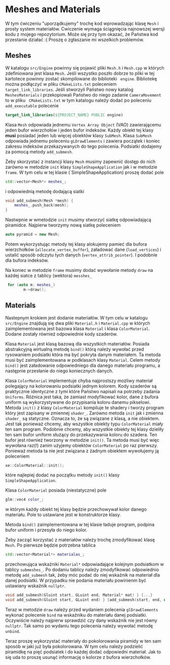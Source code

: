 # Meshes and Materials

W tym ćwiczeniu "uporządkujemy" trochę kod wprowadzając klasę `Mesh` i prosty system materiałów. Cwiczenie wymaga
ściągnięcia najnowszej wersji kodu z mojego repozytorium. Może się przy tym okazać, że Państwa kod przestanie działać :(
Proszę o zgłaszanie mi wszelkich problemów.

## Meshes

W katalogu `src/Engine` powinny się pojawić pliki `Mesh.h` i `Mesh.cpp` w których zdefiniowana jest klasa `Mesh`. Jeśli
wszystko poszło dobrze to pliki w tej kartotece powinny zostać skompilowane do biblioteki `
engine`. Bibliotekę można podłączyć w pliku `CMakeLists.txt` poleceniem `
target_link_libraries`. Jeśli stworzyli Państwo nowy katalog `
MeshesMaterials` i przekopiowali Państwo do niego zadanie `CameraMovement` to w pliku `
CMakeLists.txt` w tym katalogu należy dodać po poleceniu `add_executable` polecenie

```cmake
target_link_libraries(${PROJECT_NAME} PUBLIC engine)
```

Klasa `Mesh` odpowiada jednemu `Vertex Array Object` (VAO)  zawierającemu jeden bufor wierzchołów i jeden bufor
indeksów. Każdy obiekt tej klasy __musi__ posiadać jeden lub więcej obiektów klasy `SubMesh`. Klasa `SubMesh` odpowiada
jednemu poleceniu `gLDrawElements` i zawiera początek i koniec zakresu indeksów przekazywanych do tego polecenia.
Podsiatki dodajemy za pomocą metody  `add_submesh`.

Żeby skorzystać z instancji klasy `Mesh` musimy zapewnić dostęp do nich zarówno w metodzie `init` klasy `SimpleShapeApplication` jak i w metodzie `frame`.  W tym celu w tej klasie (`SimpleShapeApplication) proszę dodać pole 
```c++
std::vector<Mesh*> meshes_; 
```
i odpowiednią metodę dodającą siatki
```c++
void add_submesh(Mesh *mesh) {
    meshes_.push_back(mesh);
}
```

Nastwpnie w wmetodzie `init` musimy stworzyć siatkę odpowiadającą piramidce. Najpierw tworzymy nową siatkę poleceniem
```c++
auto pyramid = new Mesh; 
```
Potem wykorzystując metody tej klasy alokujemy pamieć dla bufora wierzchołków (`allocate_vertex_buffer`), załadować   dane (`load_vertices`) i ustalić sposób odczytu tych danych (`vertex_attrib_pointer`). I podobnie dla bufora indeksów. 

Na koniec w metodzie `frame` musimy dodać wywołanie metody `draw` na każdej siatce z tablicy (wektora) `messhes_`
```c++
 for (auto m: meshes_)
        m->draw();
```


## Materials

Nastepnym krokiem jest dodanie materiałów. W tym celu w katalogu `src/Engine` znajdują się dwa pliki `Material.h`
i `Material.cpp` w których zaimplementowana jest bazowa klasa `Material` i klasa `ColorMaterial`. Dodane zostały również
odpowiednie kody szaderów.

Klasa `Material` jest klasą bazową dla wszystkich materiałów. Posiada abstrakcyjną wirtualną metodę `bind()` którą
należy wywołać przed rysowaniem podsiatki która ma być pokryta danym materiałem. Ta metoda musi być zaimplementowana w
podklasach klasy `Material`. Celem metody `bind()` jest załadowanie odpowiedniego dla danego materiału programu, a
następnie przesłanie do niego koniecznych danych.

Klasa `ColorMaterial` implementuje chyba najprostszy możliwy materiał polegający na kolorowaniu podsiatki jednym
kolorem. Kody szaderów są praktycznie identyczne z tymi które Państwo napisali na potrzeby zadania `Uniforms`. Różnica
jest taka, że zamiast modyfikować kolor, dane z bufora uniform są wykorzystywane do przypisania koloru danemu pikselowi.
Metoda `init()` z klasy `ColorMaterial` kompiluje te shadery i tworzy program który jest zapisany w zmiennej `shader_`.
Zarówno metoda `init` jak i zmienna `shader_` są statyczne. Oznacza to, że są związane z klasą, a nie obiektem. Jest tak
ponieważ chcemy, aby wszystkie obiekty typu `ColorMaterial` miały ten sam program. Podobnie chcemy, aby wszystkie
obiekty tej klasy dzieliły ten sam bufor uniform służący do przekazywania koloru do szadera. Ten bufor jest również
tworzony w metodzie `init()`. Ta metoda musi być więc wywołana raz(!) zanim użyjemy obiektów `ColorMaterial` po raz
pierwszy. Ponieważ metoda ta nie jest związana z żadnym obiektem wywołujemy ją poleceniem

```c++
xe::ColorMaterial::init();
```

które najlepiej dodać na początku metody  `init()` klasy `SimpleShapeApplication`.

Klasa `ColorMaterial` posiada (niestatyczne) pole

```c++
glm::vec4 color_; 
```

w którym każdy obiekt tej klasy będzie przechowywał kolor danego materiału. Pole to ustawiane jest w konstruktorze
klasy.

Metoda `bind()` zaimplementowana w tej klasie ładuje program, podpina bufor uniform i przesyła do niego kolor.

Żeby zacząć korzystać z materiałów należy trochę zmodyfikować klasę `Mesh`. Po pierwsze będzie potrzebna tablica

```c++
std::vector<Material*> materialas_;
```

przechowująca wskażniki `Material*` odpowiadające kolejnym podsiatkom w tablicy `submeshes_`. Po dodaniu tablicy należy
zmodyfikować odpowiednio metodę `add_submesh` tak, żeby móc podać do niej wskaźnik na materiał dla danej podsiatki. W
przypadku nie podania materiału powinienm być ustawiany wskaźnik `nullptr`.

```c++
void add_submesh(Gluint start, GLuint end, Material* mat) } {...}
void add_submesh(Gluint start, GLuint end) } {add_submesh(start, end, nullptr);}
```

Teraz w metodzie `draw` należy przed wydaniem polecenia `glDrawElements` wykonać polecenie `bind` na wskaźniku do
materiału danej podsiatki. Oczywiście należy najpierw sprawdzić czy dany wskaźnik nie jest równy `nullptr`. Tak samo po
wydaniu tego polecenia należy wywołać metodę `unbind`.

Teraz proszę wykorzystać materiały do pokolorowania piramidy w ten sam sposób w jaki już była pokolorowana. W tym celu
należy podzielić piramidkę na pięć podsiatek i do każdej dodać odpowiedni materiał. Jak to się uda to proszę usunąć
informację o kolorze z bufora wierzchołków.   